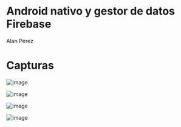 # Android nativo y gestor de datos Firebase
Alan Pérez

# Capturas

![image](https://github.com/user-attachments/assets/8e202798-98b5-4548-870f-fd7266037e07)

![image](https://github.com/user-attachments/assets/fb9d8f32-690a-4989-81d7-0262d6fabc62)

![image](https://github.com/user-attachments/assets/3205271c-697a-4b63-9d34-41b6b15d9ad3)

![image](https://github.com/user-attachments/assets/b7dc5c4b-680f-4611-a591-1032955f3a5b)
